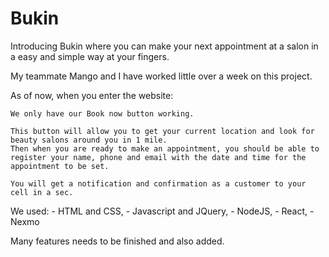 # Bukin

Introducing Bukin where you can make your next appointment at a salon in a easy and simple way at your fingers.

My teammate Mango and I have worked little over a week on this project.

As of now, when you enter the website:

    We only have our Book now button working.

    This button will allow you to get your current location and look for beauty salons around you in 1 mile.
    Then when you are ready to make an appointment, you should be able to register your name, phone and email with the date and time for the appointment to be set.

    You will get a notification and confirmation as a customer to your cell in a sec.
    

We used:
    - HTML and CSS,
    - Javascript and JQuery,
    - NodeJS,
    - React,
    - Nexmo

Many features needs to be finished and also added. 
